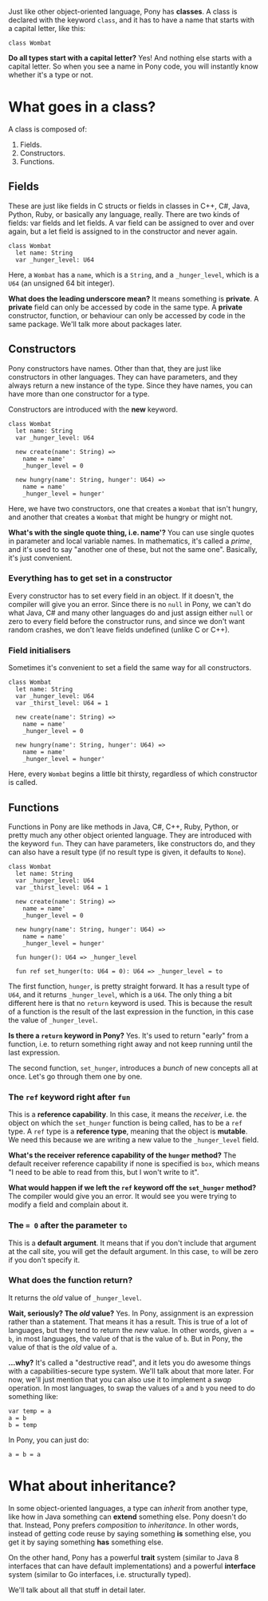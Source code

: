 Just like other object-oriented language, Pony has __classes__. A class is declared with the keyword `class`, and it has to have a name that starts with a capital letter, like this:

```pony
class Wombat
```

__Do all types start with a capital letter?__ Yes! And nothing else starts with a capital letter. So when you see a name in Pony code, you will instantly know whether it's a type or not.

# What goes in a class?

A class is composed of:

1. Fields.
2. Constructors.
3. Functions.

## Fields

These are just like fields in C structs or fields in classes in C++, C#, Java, Python, Ruby, or basically any language, really. There are two kinds of fields: var fields and let fields. A var field can be assigned to over and over again, but a let field is assigned to in the constructor and never again.

```pony
class Wombat
  let name: String
  var _hunger_level: U64
```

Here, a `Wombat` has a `name`, which is a `String`, and a `_hunger_level`, which is a `U64` (an unsigned 64 bit integer).

__What does the leading underscore mean?__ It means something is __private__. A __private__ field can only be accessed by code in the same type. A __private__ constructor, function, or behaviour can only be accessed by code in the same package. We'll talk more about packages later.

## Constructors

Pony constructors have names. Other than that, they are just like constructors in other languages. They can have parameters, and they always return a new instance of the type. Since they have names, you can have more than one constructor for a type.

Constructors are introduced with the __new__ keyword.

```pony
class Wombat
  let name: String
  var _hunger_level: U64

  new create(name': String) =>
    name = name'
    _hunger_level = 0

  new hungry(name': String, hunger': U64) =>
    name = name'
    _hunger_level = hunger'
```

Here, we have two constructors, one that creates a `Wombat` that isn't hungry, and another that creates a `Wombat` that might be hungry or might not.

__What's with the single quote thing, i.e. name'?__ You can use single quotes in parameter and local variable names. In mathematics, it's called a _prime_, and it's used to say "another one of these, but not the same one". Basically, it's just convenient.

### Everything has to get set in a constructor

Every constructor has to set every field in an object. If it doesn't, the compiler will give you an error. Since there is no `null` in Pony, we can't do what Java, C# and many other languages do and just assign either `null` or zero to every field before the constructor runs, and since we don't want random crashes, we don't leave fields undefined (unlike C or C++).

### Field initialisers

Sometimes it's convenient to set a field the same way for all constructors.

```pony
class Wombat
  let name: String
  var _hunger_level: U64
  var _thirst_level: U64 = 1

  new create(name': String) =>
    name = name'
    _hunger_level = 0

  new hungry(name': String, hunger': U64) =>
    name = name'
    _hunger_level = hunger'
```

Here, every `Wombat` begins a little bit thirsty, regardless of which constructor is called.

## Functions

Functions in Pony are like methods in Java, C#, C++, Ruby, Python, or pretty much any other object oriented language. They are introduced with the keyword `fun`. They can have parameters, like constructors do, and they can also have a result type (if no result type is given, it defaults to `None`).

```pony
class Wombat
  let name: String
  var _hunger_level: U64
  var _thirst_level: U64 = 1

  new create(name': String) =>
    name = name'
    _hunger_level = 0

  new hungry(name': String, hunger': U64) =>
    name = name'
    _hunger_level = hunger'

  fun hunger(): U64 => _hunger_level

  fun ref set_hunger(to: U64 = 0): U64 => _hunger_level = to
```

The first function, `hunger`, is pretty straight forward. It has a result type of `U64`, and it returns `_hunger_level`, which is a `U64`. The only thing a bit different here is that no `return` keyword is used. This is because the result of a function is the result of the last expression in the function, in this case the value of `_hunger_level`.

__Is there a `return` keyword in Pony?__ Yes. It's used to return "early" from a function, i.e. to return something right away and not keep running until the last expression.

The second function, `set_hunger`, introduces a _bunch_ of new concepts all at once. Let's go through them one by one.

### The `ref` keyword right after `fun`

This is a __reference capability__. In this case, it means the _receiver_, i.e. the object on which the `set_hunger` function is being called, has to be a `ref` type. A `ref` type is a __reference type__, meaning that the object is __mutable__. We need this because we are writing a new value to the `_hunger_level` field.

__What's the receiver reference capability of the `hunger` method?__ The default receiver reference capability if none is specified is `box`, which means "I need to be able to read from this, but I won't write to it".

__What would happen if we left the `ref` keyword off the `set_hunger` method?__ The compiler would give you an error. It would see you were trying to modify a field and complain about it.

### The `= 0` after the parameter `to`

This is a __default argument__. It means that if you don't include that argument at the call site, you will get the default argument. In this case, `to` will be zero if you don't specify it.

### What does the function return?

It returns the _old_ value of `_hunger_level`.

__Wait, seriously? The _old_ value?__ Yes. In Pony, assignment is an expression rather than a statement. That means it has a result. This is true of a lot of languages, but they tend to return the _new_ value. In other words, given `a = b`, in most languages, the value of that is the value of `b`. But in Pony, the value of that is the _old_ value of `a`.

__...why?__ It's called a "destructive read", and it lets you do awesome things with a capabilities-secure type system. We'll talk about that more later. For now, we'll just mention that you can also use it to implement a _swap_ operation. In most languages, to swap the values of `a` and `b` you need to do something like:

```pony
var temp = a
a = b
b = temp
```

In Pony, you can just do:

```pony
a = b = a
```

# What about inheritance?

In some object-oriented languages, a type can _inherit_ from another type, like how in Java something can __extend__ something else. Pony doesn't do that. Instead, Pony prefers _composition_ to _inheritance_. In other words, instead of getting code reuse by saying something __is__ something else, you get it by saying something __has__ something else.

On the other hand, Pony has a powerful __trait__ system (similar to Java 8 interfaces that can have default implementations) and a powerful __interface__ system (similar to Go interfaces, i.e. structurally typed).

We'll talk about all that stuff in detail later.
